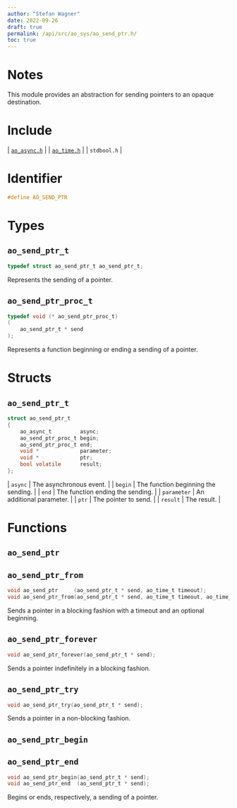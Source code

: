 ```yaml
---
author: "Stefan Wagner"
date: 2022-09-26
draft: true
permalink: /api/src/ao_sys/ao_send_ptr.h/
toc: true
---
```


# Notes

This module provides an abstraction for sending pointers to an opaque destination.

# Include

| [`ao_async.h`](ao_async.h.md) |
| [`ao_time.h`](ao_time.h.md) |
| `stdbool.h` |

# Identifier

```c
#define AO_SEND_PTR
```

# Types

## `ao_send_ptr_t`

```c
typedef struct ao_send_ptr_t ao_send_ptr_t;
```

Represents the sending of a pointer.

## `ao_send_ptr_proc_t`

```c
typedef void (* ao_send_ptr_proc_t)
(
    ao_send_ptr_t * send
);
```

Represents a function beginning or ending a sending of a pointer.

# Structs

## `ao_send_ptr_t`

```c
struct ao_send_ptr_t
{
    ao_async_t         async;
    ao_send_ptr_proc_t begin;
    ao_send_ptr_proc_t end;
    void *             parameter;
    void *             ptr;
    bool volatile      result;
};
```

| `async` | The asynchronous event. |
| `begin` | The function beginning the sending. |
| `end` | The function ending the sending. |
| `parameter` | An additional parameter. |
| `ptr` | The pointer to send. |
| `result` | The result. |

# Functions

## `ao_send_ptr`
## `ao_send_ptr_from`

```c
void ao_send_ptr     (ao_send_ptr_t * send, ao_time_t timeout);
void ao_send_ptr_from(ao_send_ptr_t * send, ao_time_t timeout, ao_time_t beginning);
```

Sends a pointer in a blocking fashion with a timeout and an optional beginning.

## `ao_send_ptr_forever`

```c
void ao_send_ptr_forever(ao_send_ptr_t * send);
```

Sends a pointer indefinitely in a blocking fashion.

## `ao_send_ptr_try`

```c
void ao_send_ptr_try(ao_send_ptr_t * send);
```

Sends a pointer in a non-blocking fashion.

## `ao_send_ptr_begin`
## `ao_send_ptr_end`

```c
void ao_send_ptr_begin(ao_send_ptr_t * send);
void ao_send_ptr_end  (ao_send_ptr_t * send);
```

Begins or ends, respectively, a sending of a pointer.
